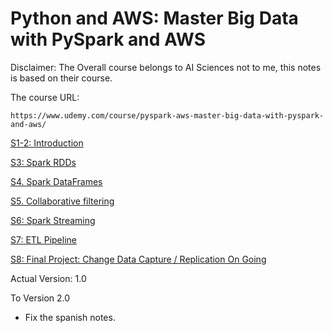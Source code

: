 # Python and AWS: Master Big Data with PySpark and AWS

Disclaimer: The Overall course belongs to AI Sciences not to me, this notes is based on their course.

The course URL:

```
https://www.udemy.com/course/pyspark-aws-master-big-data-with-pyspark-and-aws/
```

[S1-2: Introduction](Python%20and%20AWS%20Master%20Big%20Data%20with%20PySpark%20and%20AW%2003e968866423485da615cd1dfa26c788/S1-2%20Introduction%2026d0e27258464baa9e5522e78b29c69f.md)

[S3: Spark RDDs](Python%20and%20AWS%20Master%20Big%20Data%20with%20PySpark%20and%20AW%2003e968866423485da615cd1dfa26c788/S3%20Spark%20RDDs%20beebb36546824aa4ac9a24285efd8d3c.md)

[S4. Spark DataFrames](Python%20and%20AWS%20Master%20Big%20Data%20with%20PySpark%20and%20AW%2003e968866423485da615cd1dfa26c788/S4%20Spark%20DataFrames%20789d0595b184402ab9a4f4709036c33b.md)

[S5. Collaborative filtering](Python%20and%20AWS%20Master%20Big%20Data%20with%20PySpark%20and%20AW%2003e968866423485da615cd1dfa26c788/S5%20Collaborative%20filtering%2002d3da7795d0402086dcaa43b87229b3.md)

[S6: Spark Streaming](Python%20and%20AWS%20Master%20Big%20Data%20with%20PySpark%20and%20AW%2003e968866423485da615cd1dfa26c788/S6%20Spark%20Streaming%20a06c0a9b0d554fbb91f66ce9849f7d2c.md)

[S7: ETL Pipeline](Python%20and%20AWS%20Master%20Big%20Data%20with%20PySpark%20and%20AW%2003e968866423485da615cd1dfa26c788/S7%20ETL%20Pipeline%2088931d43624d4d43975a395cca715808.md)

[S8: Final Project: Change Data Capture / Replication On Going](Python%20and%20AWS%20Master%20Big%20Data%20with%20PySpark%20and%20AW%2003e968866423485da615cd1dfa26c788/S8%20Final%20Project%20Change%20Data%20Capture%20Replication%20O%20f37af8a687d44bbc9b5289fd69025d2f.md)

Actual Version: 1.0 

To Version 2.0

- Fix the spanish notes.